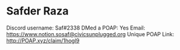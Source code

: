 # Safder Raza

Discord username: Saf#2338
DMed a POAP: Yes
Email: https://www.notion.sosaf@civicsunplugged.org
Unique POAP Link: http://POAP.xyz/claim/1hogl9